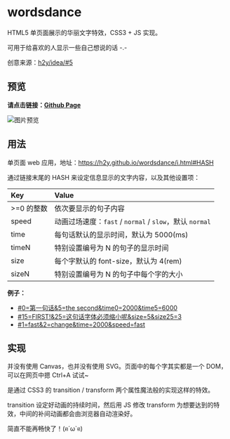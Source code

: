 # wordsdance

HTML5 单页面展示的华丽文字特效，CSS3 + JS 实现。

可用于给喜欢的人显示一些自己想说的话 -.-

创意来源：[h2y/idea/#5](https://github.com/h2y/idea/issues/5)


## 预览

__请点击链接：[Github Page](https://h2y.github.io/wordsdance/i.html#0=%C2%A1feliz%20cumplea%C3%B1os!&5=Bon%20Anniversaire&10=Alles%20Gute%20Zum%20Geburtstag!&15=%D1%81%20%D0%B4%D0%B5%D0%BD%D1%8C%20%D1%80%D0%BE%D0%B6%D0%B4%D0%B5%D0%BD%D0%B8%D1%8F&20=Hro%27nia%20Polla%27!!!&25=%E3%81%8A%E8%AF%9E%E7%94%9F%E6%97%A5%E3%81%8A%E3%82%81%E3%81%A7%E3%81%A8%E3%81%94%E3%81%96%E3%81%84%E3%81%BE%E3%81%99&30=%E7%94%9F%E6%97%A5%E5%BF%AB%E4%B9%90%EF%BC%81&time0=3000&speed=slow)__

![图片预览](https://cloud.githubusercontent.com/assets/12909077/18115301/f3a676e0-6f70-11e6-919e-f6a53b24b908.png)


## 用法

单页面 web 应用，地址：<https://h2y.github.io/wordsdance/i.html#HASH>

通过链接末尾的 HASH 来设定信息显示的文字内容，以及其他设置项：

|Key            |Value                                        |
|:--------------|:--------------------------------------------|
|>=0 的整数     |依次要显示的句子内容|
|speed          |动画过场速度：`fast` / `normal` / `slow`，默认 `normal`|
|time           |每句话默认的显示时间，默认为 5000(ms)|
|timeN          |特别设置编号为 N 的句子的显示时间|
|size           |每个字默认的 font-size，默认为 4(rem)|
|sizeN          |特别设置编号为 N 的句子中每个字的大小|

**例子：**

- [#0=第一句话&5=the second&time0=2000&time5=6000](https://h2y.github.io/wordsdance/i.html#0=第一句话&5=the%20second&time0=2000&time5=6000)
- [#15=FIRST!&25=这句话字体必须缩小呢&size=5&size25=3](https://h2y.github.io/wordsdance/i.html#15=FIRST!&25=这句话字体必须缩小呢&size=5&size25=3)
- [#1=fast&2=change&time=2000&speed=fast](https://h2y.github.io/wordsdance/i.html#1=fast&2=change&time=2000&speed=fast)


## 实现

并没有使用 Canvas，也并没有使用 SVG。页面中的每个字其实都是一个 DOM，可以在网页中摁 Ctrl+A 试试~

是通过 CSS3 的 transition / transform 两个属性魔法般的实现这样的特效。

transition 设定好动画的持续时间，然后用 JS 修改 transform 为想要达到的特效，中间的补间动画都会由浏览器自动渲染好。

简直不能再畅快了！(ฅ´ω`ฅ)
